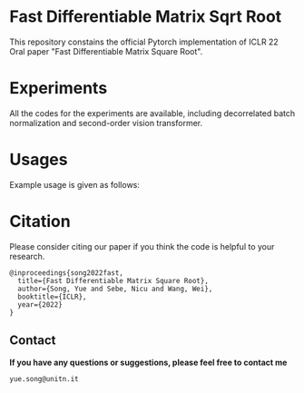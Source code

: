 # Fast Differentiable Matrix Sqrt Root

This repository constains the official Pytorch implementation of ICLR 22 Oral paper "Fast Differentiable Matrix Square Root".

# Experiments

All the codes for the experiments are available, including decorrelated batch normalization and second-order vision transformer.

# Usages

Example usage is given as follows:

# Citation

Please consider citing our paper if you think the code is helpful to your research.

```
@inproceedings{song2022fast,
  title={Fast Differentiable Matrix Square Root},
  author={Song, Yue and Sebe, Nicu and Wang, Wei},
  booktitle={ICLR},
  year={2022}
}
```

## Contact

**If you have any questions or suggestions, please feel free to contact me**

`yue.song@unitn.it`
